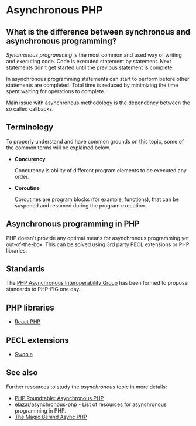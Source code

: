 # Asynchronous PHP

## What is the difference between synchronous and asynchronous programming?

*Synchronous programming* is the most common and used way of writing and executing
code. Code is executed statement by statement. Next statements don't get started
until the previous statement is complete.

In asynchronous programming statements can start to perform before other
statements are completed. Total time is reduced by minimizing the time spent
waiting for operations to complete.

Main issue with asynchronous methodology is the dependency between the so called
callbacks.

## Terminology

To properly understand and have common grounds on this topic, some of the common
terms will be explained below.

* **Concurency**

  Concurency is ability of different program elements to be executed any order.

* **Coroutine**

  Coroutines are program blocks (for example, functions), that can be suspened
  and resumed during the program execution.

## Asynchronous programming in PHP

PHP doesn't provide any optimal means for asynchronous programming yet
out-of-the-box. This can be solved using 3rd party PECL extensions or PHP
libraries.

## Standards

The [PHP Asynchronous Interoperability Group](https://github.com/async-interop)
has been formed to propose standards to PHP-FIG one day.

## PHP libraries

* [React PHP](https://reactphp.org/)

## PECL extensions

* [Swoole](https://www.swoole.co.uk)

## See also

Further resources to study the *asynchronous* topic in more details:

* [PHP Roundtable: Asynchronous PHP](https://www.phproundtable.com/episode/asynchronous-php)
* [elazar/asynchronous-php](https://github.com/elazar/asynchronous-php) - List
  of resources for asynchronous programming in PHP.
* [The Magic Behind Async PHP](https://blog.kelunik.com/2017/11/06/magic-behind-async-php.html)
